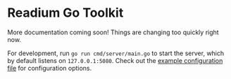 # Readium Go Toolkit

More documentation coming soon! Things are changing too quickly right now.

For development, run `go run cmd/server/main.go` to start the server, which by default listens on `127.0.0.1:5080`. Check out the [example configuration file](https://github.com/readium/r2-streamer-go/blob/master/cmd/server/configs/config.local.toml.example) for configuration options.
